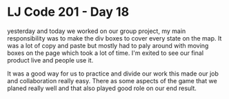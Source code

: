 # LJ Code 201 - Day 18


yesterday and today we worked on our group project, my main responsibility was to make the div boxes to cover every state on the map. It was a lot of copy and paste but mostly had to paly around with moving boxes on the page which took a lot of time. I'm exited to see our final product live and people use it.

  It was a good way for us to practice and divide our work this made our job and collaboration really easy. There as some aspects of the game that we planed really well and that also played good role on our end result.
